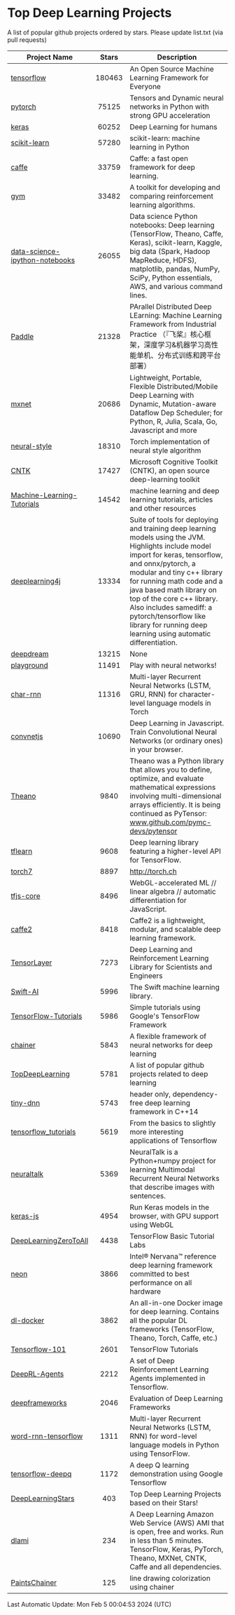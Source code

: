# Top Deep Learning Projects
A list of popular github projects ordered by stars.
Please update list.txt (via pull requests)

|Project Name| Stars | Description |
| ---------- |:-----:| ----------- |
| [tensorflow](https://github.com/tensorflow/tensorflow) | 180463 | An Open Source Machine Learning Framework for Everyone |
| [pytorch](https://github.com/pytorch/pytorch) | 75125 | Tensors and Dynamic neural networks in Python with strong GPU acceleration |
| [keras](https://github.com/keras-team/keras) | 60252 | Deep Learning for humans |
| [scikit-learn](https://github.com/scikit-learn/scikit-learn) | 57280 | scikit-learn: machine learning in Python |
| [caffe](https://github.com/BVLC/caffe) | 33759 | Caffe: a fast open framework for deep learning. |
| [gym](https://github.com/openai/gym) | 33482 | A toolkit for developing and comparing reinforcement learning algorithms. |
| [data-science-ipython-notebooks](https://github.com/donnemartin/data-science-ipython-notebooks) | 26055 | Data science Python notebooks: Deep learning (TensorFlow, Theano, Caffe, Keras), scikit-learn, Kaggle, big data (Spark, Hadoop MapReduce, HDFS), matplotlib, pandas, NumPy, SciPy, Python essentials, AWS, and various command lines. |
| [Paddle](https://github.com/PaddlePaddle/Paddle) | 21328 | PArallel Distributed Deep LEarning: Machine Learning Framework from Industrial Practice （『飞桨』核心框架，深度学习&机器学习高性能单机、分布式训练和跨平台部署） |
| [mxnet](https://github.com/apache/mxnet) | 20686 | Lightweight, Portable, Flexible Distributed/Mobile Deep Learning with Dynamic, Mutation-aware Dataflow Dep Scheduler; for Python, R, Julia, Scala, Go, Javascript and more |
| [neural-style](https://github.com/jcjohnson/neural-style) | 18310 | Torch implementation of neural style algorithm |
| [CNTK](https://github.com/microsoft/CNTK) | 17427 | Microsoft Cognitive Toolkit (CNTK), an open source deep-learning toolkit |
| [Machine-Learning-Tutorials](https://github.com/ujjwalkarn/Machine-Learning-Tutorials) | 14542 | machine learning and deep learning tutorials, articles and other resources  |
| [deeplearning4j](https://github.com/deeplearning4j/deeplearning4j) | 13334 | Suite of tools for deploying and training deep learning models using the JVM. Highlights include model import for keras, tensorflow, and onnx/pytorch, a modular and tiny c++ library for running math code and a java based math library on top of the core c++ library. Also includes samediff: a pytorch/tensorflow like library for running deep learning using automatic differentiation. |
| [deepdream](https://github.com/google/deepdream) | 13215 | None |
| [playground](https://github.com/tensorflow/playground) | 11491 | Play with neural networks! |
| [char-rnn](https://github.com/karpathy/char-rnn) | 11316 | Multi-layer Recurrent Neural Networks (LSTM, GRU, RNN) for character-level language models in Torch |
| [convnetjs](https://github.com/karpathy/convnetjs) | 10690 | Deep Learning in Javascript. Train Convolutional Neural Networks (or ordinary ones) in your browser. |
| [Theano](https://github.com/Theano/Theano) | 9840 | Theano was a Python library that allows you to define, optimize, and evaluate mathematical expressions involving multi-dimensional arrays efficiently. It is being continued as PyTensor: www.github.com/pymc-devs/pytensor |
| [tflearn](https://github.com/tflearn/tflearn) | 9608 | Deep learning library featuring a higher-level API for TensorFlow. |
| [torch7](https://github.com/torch/torch7) | 8897 | http://torch.ch |
| [tfjs-core](https://github.com/tensorflow/tfjs-core) | 8496 | WebGL-accelerated ML // linear algebra // automatic differentiation for JavaScript. |
| [caffe2](https://github.com/facebookarchive/caffe2) | 8418 | Caffe2 is a lightweight, modular, and scalable deep learning framework. |
| [TensorLayer](https://github.com/tensorlayer/TensorLayer) | 7273 | Deep Learning and Reinforcement Learning Library for Scientists and Engineers  |
| [Swift-AI](https://github.com/Swift-AI/Swift-AI) | 5996 | The Swift machine learning library. |
| [TensorFlow-Tutorials](https://github.com/nlintz/TensorFlow-Tutorials) | 5986 | Simple tutorials using Google's TensorFlow Framework |
| [chainer](https://github.com/chainer/chainer) | 5843 | A flexible framework of neural networks for deep learning |
| [TopDeepLearning](https://github.com/aymericdamien/TopDeepLearning) | 5781 | A list of popular github projects related to deep learning |
| [tiny-dnn](https://github.com/tiny-dnn/tiny-dnn) | 5743 | header only, dependency-free deep learning framework in C++14 |
| [tensorflow_tutorials](https://github.com/pkmital/tensorflow_tutorials) | 5619 | From the basics to slightly more interesting applications of Tensorflow |
| [neuraltalk](https://github.com/karpathy/neuraltalk) | 5369 | NeuralTalk is a Python+numpy project for learning Multimodal Recurrent Neural Networks that describe images with sentences. |
| [keras-js](https://github.com/transcranial/keras-js) | 4954 | Run Keras models in the browser, with GPU support using WebGL |
| [DeepLearningZeroToAll](https://github.com/hunkim/DeepLearningZeroToAll) | 4438 | TensorFlow Basic Tutorial Labs |
| [neon](https://github.com/NervanaSystems/neon) | 3866 | Intel® Nervana™ reference deep learning framework committed to best performance on all hardware |
| [dl-docker](https://github.com/floydhub/dl-docker) | 3862 | An all-in-one Docker image for deep learning. Contains all the popular DL frameworks (TensorFlow, Theano, Torch, Caffe, etc.) |
| [Tensorflow-101](https://github.com/sjchoi86/Tensorflow-101) | 2601 | TensorFlow Tutorials |
| [DeepRL-Agents](https://github.com/awjuliani/DeepRL-Agents) | 2212 | A set of Deep Reinforcement Learning Agents implemented in Tensorflow. |
| [deepframeworks](https://github.com/zer0n/deepframeworks) | 2046 | Evaluation of Deep Learning Frameworks |
| [word-rnn-tensorflow](https://github.com/hunkim/word-rnn-tensorflow) | 1311 | Multi-layer Recurrent Neural Networks (LSTM, RNN) for word-level language models in Python using TensorFlow. |
| [tensorflow-deepq](https://github.com/siemanko/tensorflow-deepq) | 1172 | A deep Q learning demonstration using Google Tensorflow |
| [DeepLearningStars](https://github.com/hunkim/DeepLearningStars) | 403 | Top Deep Learning Projects based on their Stars! |
| [dlami](https://github.com/ritchieng/dlami) | 234 | A Deep Learning Amazon Web Service (AWS) AMI that is open, free and works. Run in less than 5 minutes. TensorFlow, Keras, PyTorch, Theano, MXNet, CNTK, Caffe and all dependencies. |
| [PaintsChainer](https://github.com/taizan/PaintsChainer) | 125 | line drawing colorization using chainer |

Last Automatic Update: Mon Feb  5 00:04:53 2024 (UTC)
